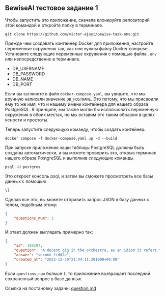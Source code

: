 ﻿## BewiseAI тестовое задание 1

Чтобы запустить это приложение, сначала клонируйте репозиторий этой командой и откройте папку в терминале.

```
git clone https://github.com/victor-ajayi/bewise-task-one.git
```

Прежде чем создавать контейнер Docker для приложения, настройте переменные окружения так, как они нужны файлу Docker compose. Установите следующие переменные окружения с помощью файла `.env` или непосредственно в терминале.

- DB_USERNAME
- DB_PASSWORD
- DB_NAME
- DB_PORT

Если вы заглянете в файл `docker-compose.yaml`, вы увидите, что мы вручную написали значение `DB_HOSTNAME`. Это потому, что мы присвоили ему то же имя, что и нашему имени контейнера для нашего образа PostgreSQL. В принципе, мы также могли бы использовать переменную окружения в обоих местах, но мы оставим это таким образом в целях ясности и простоты.

Теперь запустите следующую команду, чтобы создать контейнер.

```
docker compose -f docker-compose.yaml up -d --build
```

При запуске приложения наши таблицы PostgreSQL должны быть созданы автоматически, и вы можете проверить это, открыв терминал нашего образа PostgreSQL и выполнив следующие команды.

```
psql -U postgres
```

Это откроет консоль psql, и затем вы сможете просмотреть все базы данных с помощью:

```
\l
```

Сделав все это, вы можете отправить запрос JSON в базу данных с телом, подобным этому:

```JSON
{
	"questions_num": 1
}
```

И ответ должен выглядеть примерно так:

```JSON
{
    "id": 199297,
    "question": "A decent gig in the orchestra, as an idiom it refers to one who serves in a subsidiary capacity",
    "answer": "second fiddle",
    "created_at": "2022-12-30T21:44:11.201000+00:00"
}
```

Если `questions_num` больше `1`, то приложение возвращает последний сохраненный вопрос в базе данных.

Ссылка на постановку задачи: [question.md](question.md)
